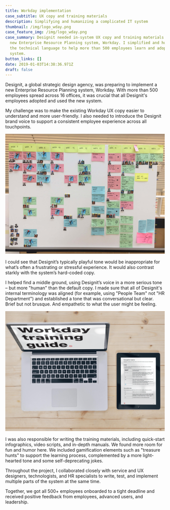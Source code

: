 ```yaml
---
title: Workday implementation
case_subtitle: UX copy and training materials
description: Simplifying and humanizing a complicated IT system
thumbnail: /img/logo_wday.png
case_feature_img: /img/logo_wday.png
case_summary: Designit needed in-system UX copy and training materials for its
  new Enterprise Resource Planning system, Workday. I simplified and humanized
  the technical language to help more than 500 employees learn and adopt the new
  system.
button_links: []
date: 2019-01-03T14:38:36.971Z
draft: false
---
```

Designit, a global strategic design agency, was preparing to implement a new Enterprise Resource Planning system, Workday. With more than 500 employees spread across 16 offices, it was crucial that all Designit's employees adopted and used the new system.

My challenge was to make the existing Workday UX copy easier to understand and more user-friendly. I also needed to introduce the Designit brand voice to support a consistent employee experience across all touchpoints.

![Project management board showing Work(day) in progress](img/workday-planning-board.jpg)

I could see that Designit’s typically playful tone would be inappropriate for what’s often a frustrating or stressful experience. It  would also contrast starkly with the system’s hard-coded copy.

I helped find a middle ground, using Designit’s voice in a more serious tone – but more "human" than the default copy. I made sure that all of Designit's internal terminology was aligned (for example, using "People Team" not "HR Department") and established a tone that was conversational but clear. Brief but not brusque. And empathetic to what the user might be feeling.

![Workday training guide for advanced users, such as our operations team](img/advanced-user-manual-mockup.png)

I was also responsible for writing the training materials, including quick-start infographics, video scripts, and in-depth manuals. We found more room for fun and humor here. We included gamification elements such as "treasure hunts" to support the learning process, complemented by a more light-hearted tone and some self-deprecating jokes. 

Throughout the project, I collaborated closely with service and UX designers, technologists, and HR specialists to write, test, and implement multiple parts of the system at the same time.

Together, we got all 500+ employees onboarded to a tight deadline and received positive feedback from employees, advanced users, and leadership.